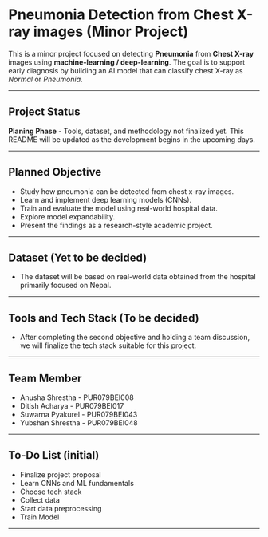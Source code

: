 # Pneumonia Detection from Chest X-ray images (Minor Project)


This is a minor project focused on detecting **Pneumonia** from **Chest X-ray** images using **machine-learning / deep-learning**. The goal is to support early diagnosis by building an AI model that can classify chest X-ray as *Normal* or *Pneumonia*.

---

## Project Status

**Planing Phase** - Tools, dataset, and methodology not finalized yet.
This README will be updated as the development begins in the upcoming days.


---

## Planned Objective

- Study how pneumonia can be detected from chest x-ray images.
- Learn and implement deep learning models (CNNs).
- Train and evaluate the model using real-world hospital data.
- Explore model expandability.
- Present the findings as a research-style academic project.


---

## Dataset (Yet to be decided)

- The dataset will be based on real-world data obtained from the hospital primarily focused on Nepal.


---

## Tools and Tech Stack (To be decided)

- After completing the second objective and holding a team discussion, we will finalize the tech stack suitable for this project.

---

## Team Member 

- Anusha Shrestha - PUR079BEI008
- Ditish Acharya - PUR079BEI017
- Suwarna Pyakurel - PUR079BEI043
- Yubshan Shrestha - PUR079BEI048

---

## To-Do List (initial)

- Finalize project proposal
- Learn CNNs and ML fundamentals
- Choose tech stack
- Collect data
- Start data preprocessing
- Train Model

---
